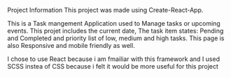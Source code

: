 Project Information 
This project was made using Create-React-App.

This is a Task mangement Application used to Manage tasks or upcoming events. This projet includes the current date, The task item states: Pending and Completed and priority list of low, medium and high tasks.
This page is also Responsive and mobile friendly as well.

I chose to use React because i am fmailiar with this framework and I used SCSS instea of CSS because i felt it would be more useful for this project
